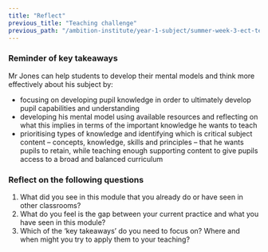 ```yaml
---
title: "Reflect"
previous_title: "Teaching challenge"
previous_path: "/ambition-institute/year-1-subject/summer-week-3-ect-teaching-challenge"
---
```





### Reminder of key takeaways
Mr Jones can help students to develop their mental models and think more effectively
about his subject by:
- focusing on developing pupil knowledge in order to ultimately develop pupil capabilities and understanding 
- developing his mental model using available resources and reflecting on what this implies in terms of the important knowledge he wants to teach 
- prioritising types of knowledge and identifying which is critical subject content – concepts, knowledge, skills and principles – that he wants pupils to retain, while teaching enough supporting content to give pupils access to a broad and balanced curriculum




### Reflect on the following questions
1. What did you see in this module that you already do or have seen in other classrooms? 
2. What do you feel is the gap between your current practice and what you have seen in this module? 
3. Which of the ‘key takeaways’ do you need to focus on? Where and when might you try to apply them to your teaching?


